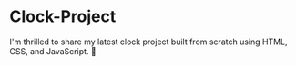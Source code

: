 # Clock-Project
I'm thrilled to share my latest clock project built from scratch using HTML, CSS, and JavaScript. 🌟
